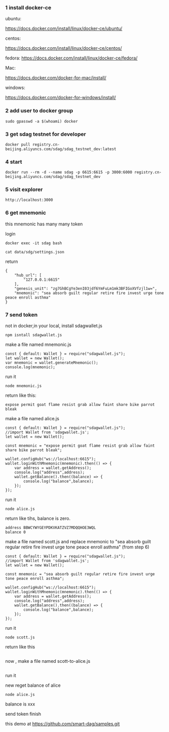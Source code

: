 ### 1 install docker-ce 

ubuntu:

https://docs.docker.com/install/linux/docker-ce/ubuntu/ 

centos:

https://docs.docker.com/install/linux/docker-ce/centos/

fedora:
https://docs.docker.com/install/linux/docker-ce/fedora/

Mac:

https://docs.docker.com/docker-for-mac/install/ 

windows:

https://docs.docker.com/docker-for-windows/install/


### 2 add user to docker group

```
sudo gpasswd -a $(whoami) docker
```

### 3 get sdag testnet for developer

```
docker pull registry.cn-beijing.aliyuncs.com/sdag/sdag_testnet_dev:latest
```

### 4 start

```
docker run --rm -d --name sdag -p 6615:6615 -p 3000:6000 registry.cn-beijing.aliyuncs.com/sdag/sdag_testnet_dev
```

### 5 visit explorer

```
http://localhost:3000
```

### 6 get mnemonic
this mnemonic has many many token 

login 
```
docker exec -it sdag bash
```

```
cat data/sdg/settings.json
```

return 

```
{
    "hub_url": [
        "127.0.0.1:6615"
    ],
    "genesis_unit": "zg7GhBCgYe3enI03jdf6YmFuLm1mk3BFIGoXVfzjl1w=",
    "mnemonic": "sea absorb guilt regular retire fire invest urge tone peace enroll asthma"
}
```

### 7 send token

not in docker,in your local, install sdagwallet.js

```
npm isntall sdagwallet.js
```

make a file named mnemonic.js

```
const { default: Wallet } = require("sdagwallet.js");
let wallet = new Wallet();
var mnemonic = wallet.generateMnemonic();
console.log(mnemonic);
```

run it
```
node mnemonic.js
```

return like this:
```
expose permit goat flame resist grab allow faint share bike parrot bleak
```


make a file named alice.js

```
const { default: Wallet } = require("sdagwallet.js");
//import Wallet from 'sdagwallet.js';
let wallet = new Wallet();

const mnemonic = "expose permit goat flame resist grab allow faint share bike parrot bleak";

wallet.configHub("ws://localhost:6615");
wallet.loginWithMnemonic(mnemonic).then(() => {
    var address = wallet.getAddress();
    console.log("address",address);
    wallet.getBalance().then((balance) => {
        console.log("balance",balance);
    });
});

```

run it 
```
node alice.js
```

return like tihs, balance is zero.

```
address BBWCYWYGEYPDKVKATZVZ7MDQQHOE3WQL
balance 0
```

make a file named scott.js and replace mnemonic to "sea absorb guilt regular retire fire invest urge tone peace enroll asthma" (from step 6) 

```
const { default: Wallet } = require("sdagwallet.js");
//import Wallet from 'sdagwallet.js';
let wallet = new Wallet();

const mnemonic = "sea absorb guilt regular retire fire invest urge tone peace enroll asthma";

wallet.configHub("ws://localhost:6615");
wallet.loginWithMnemonic(mnemonic).then(() => {
    var address = wallet.getAddress();
    console.log("address",address);
    wallet.getBalance().then((balance) => {
        console.log("balance",balance);
    });
});

```

run it 

```
node scott.js
```

return like this

```

```

now , make a file named scott-to-alice.js

```

```

run it

new reget balance of alice

```
node alice.js
```

balance is xxx


send token finish


this demo at https://github.com/smart-dag/samples.git



